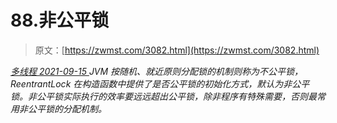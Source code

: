 <!--yml
category: 未分类
date: 0001-01-01 00:00:00
-->

# 88.非公平锁

> 原文：[https://zwmst.com/3082.html](https://zwmst.com/3082.html)

   [ *多线程* ](https://zwmst.com/%e5%a4%9a%e7%ba%bf%e7%a8%8b)*[ <time datetime="2021-09-15T23:42:03+08:00"> 2021-09-15 </time> ](https://zwmst.com/3082.html)  JVM 按随机、就近原则分配锁的机制则称为不公平锁，ReentrantLock 在构造函数中提供了是否公平锁的初始化方式，默认为非公平锁。非公平锁实际执行的效率要远远超出公平锁，除非程序有特殊需要，否则最常用非公平锁的分配机制。*